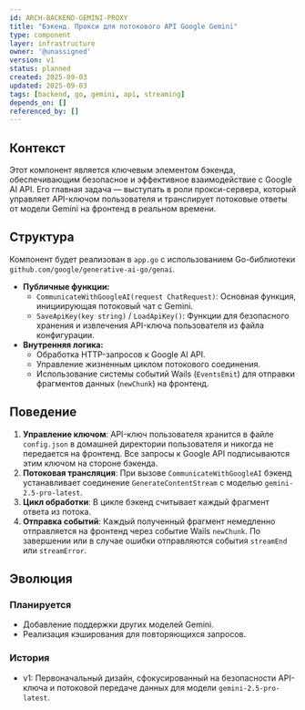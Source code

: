 ```yaml
---
id: ARCH-BACKEND-GEMINI-PROXY
title: "Бэкенд. Прокси для потокового API Google Gemini"
type: component
layer: infrastructure
owner: '@unassigned'
version: v1
status: planned
created: 2025-09-03
updated: 2025-09-03
tags: [backend, go, gemini, api, streaming]
depends_on: []
referenced_by: []
---
```

## Контекст
Этот компонент является ключевым элементом бэкенда, обеспечивающим безопасное и эффективное взаимодействие с Google AI API. Его главная задача — выступать в роли прокси-сервера, который управляет API-ключом пользователя и транслирует потоковые ответы от модели Gemini на фронтенд в реальном времени.

## Структура
Компонент будет реализован в `app.go` с использованием Go-библиотеки `github.com/google/generative-ai-go/genai`.
- **Публичные функции:**
  - `CommunicateWithGoogleAI(request ChatRequest)`: Основная функция, инициирующая потоковый чат с Gemini.
  - `SaveApiKey(key string)` / `LoadApiKey()`: Функции для безопасного хранения и извлечения API-ключа пользователя из файла конфигурации.
- **Внутренняя логика:**
  - Обработка HTTP-запросов к Google AI API.
  - Управление жизненным циклом потокового соединения.
  - Использование системы событий Wails (`EventsEmit`) для отправки фрагментов данных (`newChunk`) на фронтенд.

## Поведение
1.  **Управление ключом**: API-ключ пользователя хранится в файле `config.json` в домашней директории пользователя и никогда не передается на фронтенд. Все запросы к Google API подписываются этим ключом на стороне бэкенда.
2.  **Потоковая трансляция**: При вызове `CommunicateWithGoogleAI` бэкенд устанавливает соединение `GenerateContentStream` с моделью `gemini-2.5-pro-latest`.
3.  **Цикл обработки**: В цикле бэкенд считывает каждый фрагмент ответа из потока.
4.  **Отправка событий**: Каждый полученный фрагмент немедленно отправляется на фронтенд через событие Wails `newChunk`. По завершении или в случае ошибки отправляются события `streamEnd` или `streamError`.

## Эволюция
### Планируется
- Добавление поддержки других моделей Gemini.
- Реализация кэширования для повторяющихся запросов.

### История
- v1: Первоначальный дизайн, сфокусированный на безопасности API-ключа и потоковой передаче данных для модели `gemini-2.5-pro-latest`.

